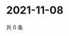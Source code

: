 # 2021-11-08

共 0 条

<!-- BEGIN WEIBO -->
<!-- 最后更新时间 Mon Nov 08 2021 17:14:24 GMT+0800 (China Standard Time) -->

<!-- END WEIBO -->
